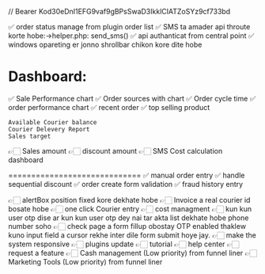 //
Bearer Kod30eDnI1EFG9vaf9gBPsSwaD3IkklCIATZoSYz9cf733bd

✅ order status manage from plugin order list
✅ SMS ta amader api throute korte hobe:->helper.php: send_sms()
✅ api authanticat from central point
✅ windows opareting er jonno shrollbar chikon kore dite hobe

Dashboard:
=========================
✅ Sale Performance chart
✅ Order sources with chart
✅ Order cycle time
✅ order performance chart
✅ recent order
✅ top selling product

    Available Courier balance
    Courier Delevery Report
    Sales target

👉🏻 Sales amount 
👉🏻 discount amount
👉🏻 SMS Cost calculation dashboard

=============================
✅ manual order entry
✅ handle sequential discount
✅ order create form validation
✅ fraud history entry




👉🏻 alertBox position fixed kore dekhate hobe
👉🏻 Invoice a real courier id bosate hobe
👉🏻 one click Courier entry
👉🏻 cost managment
👉🏻 kun kun user otp dise ar kun kun user otp dey nai tar akta list dekhate hobe phone number soho
👉🏻 check page a form fillup obostay OTP enabled thaklew kuno input field a cursor rekhe inter dile form submit hoye jay.
👉🏻 make the system responsive
👉🏻 plugins update
👉🏻 tutorial
👉🏻 help center
👉🏻 request a feature
👉🏻 Cash management (Low priority) from funnel liner
👉🏻 Marketing Tools (Low priority) from funnel liner
